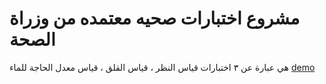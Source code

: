 # مشروع اختبارات صحيه معتمده من وزراة الصحة 
هي عبارة عن ٣ اختبارات قياس النظر ، قياس القلق ، قياس معدل الحاجة للماء 
[demo](https://fayff2.github.io/health-test-project/)

